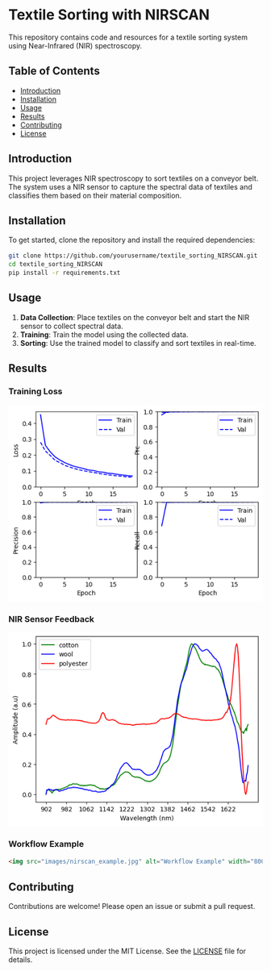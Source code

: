 # Textile Sorting with NIRSCAN

This repository contains code and resources for a textile sorting system using Near-Infrared (NIR) spectroscopy.

## Table of Contents
- [Introduction](#introduction)
- [Installation](#installation)
- [Usage](#usage)
- [Results](#results)
- [Contributing](#contributing)
- [License](#license)

## Introduction
This project leverages NIR spectroscopy to sort textiles on a conveyor belt. The system uses a NIR sensor to capture the spectral data of textiles and classifies them based on their material composition.

## Installation
To get started, clone the repository and install the required dependencies:
```bash
git clone https://github.com/yourusername/textile_sorting_NIRSCAN.git
cd textile_sorting_NIRSCAN
pip install -r requirements.txt
```

## Usage
1. **Data Collection**: Place textiles on the conveyor belt and start the NIR sensor to collect spectral data.
2. **Training**: Train the model using the collected data.
3. **Sorting**: Use the trained model to classify and sort textiles in real-time.

## Results
### Training Loss
![Training Loss](images/loss.png)

### NIR Sensor Feedback
![NIR Sensor Feedback](images/output.png)

### Workflow Example
```html
<img src="images/nirscan_example.jpg" alt="Workflow Example" width="800">
```

## Contributing
Contributions are welcome! Please open an issue or submit a pull request.

## License
This project is licensed under the MIT License. See the [LICENSE](LICENSE) file for details.